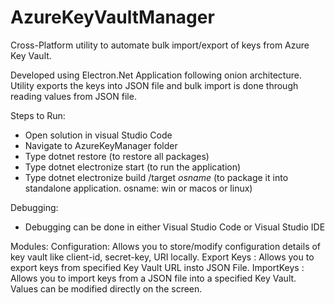 # AzureKeyVaultManager

Cross-Platform utility to automate bulk import/export of keys from Azure Key Vault.

Developed using Electron.Net Application following onion architecture. Utility exports the keys into JSON file and bulk import is done through reading values from JSON file.

Steps to Run:
- Open solution in visual Studio Code
- Navigate to AzureKeyManager folder
- Type dotnet restore (to restore all packages)
- Type dotnet electronize start (to run the application)
- Type dotnet electronize build /target *osname* (to package it into standalone application. osname: win or macos or linux)

Debugging:
- Debugging can be done in either Visual Studio Code or Visual Studio IDE

Modules:
Configuration: Allows you to store/modify configuration details of key vault like client-id, secret-key, URI locally.
Export Keys  : Allows you to export keys from specified Key Vault URL insto JSON File.
ImportKeys   : Allows you to import keys from a JSON file into a specified Key Vault. Values can be modified directly on the screen.

